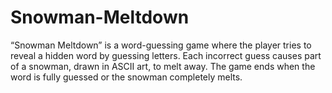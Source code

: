 # Snowman-Meltdown
“Snowman Meltdown” is a word-guessing game where the player tries to reveal a hidden word by guessing letters. Each incorrect guess causes part of a snowman, drawn in ASCII art, to melt away. The game ends when the word is fully guessed or the snowman completely melts.
